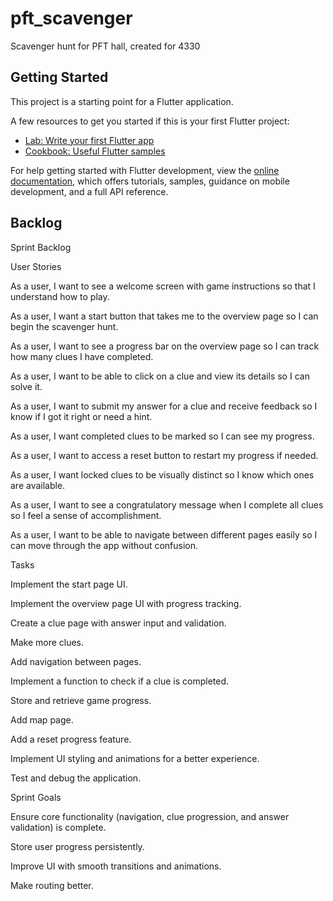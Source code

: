 # pft_scavenger

Scavenger hunt for PFT hall, created for 4330
 
## Getting Started

This project is a starting point for a Flutter application.

A few resources to get you started if this is your first Flutter project:

- [Lab: Write your first Flutter app](https://docs.flutter.dev/get-started/codelab)
- [Cookbook: Useful Flutter samples](https://docs.flutter.dev/cookbook)

For help getting started with Flutter development, view the
[online documentation](https://docs.flutter.dev/), which offers tutorials,
samples, guidance on mobile development, and a full API reference.

## Backlog
Sprint Backlog

User Stories

As a user, I want to see a welcome screen with game instructions so that I understand how to play.

As a user, I want a start button that takes me to the overview page so I can begin the scavenger hunt.

As a user, I want to see a progress bar on the overview page so I can track how many clues I have completed.

As a user, I want to be able to click on a clue and view its details so I can solve it.

As a user, I want to submit my answer for a clue and receive feedback so I know if I got it right or need a hint.

As a user, I want completed clues to be marked so I can see my progress.

As a user, I want to access a reset button to restart my progress if needed.

As a user, I want locked clues to be visually distinct so I know which ones are available.

As a user, I want to see a congratulatory message when I complete all clues so I feel a sense of accomplishment.

As a user, I want to be able to navigate between different pages easily so I can move through the app without confusion.

Tasks

Implement the start page UI.

Implement the overview page UI with progress tracking.

Create a clue page with answer input and validation.

Make more clues.

Add navigation between pages.

Implement a function to check if a clue is completed.

Store and retrieve game progress.

Add map page.

Add a reset progress feature.

Implement UI styling and animations for a better experience.

Test and debug the application.

Sprint Goals

Ensure core functionality (navigation, clue progression, and answer validation) is complete.

Store user progress persistently.

Improve UI with smooth transitions and animations.

Make routing better.

